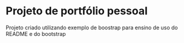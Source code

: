 # Projeto de portfólio pessoal  

Projeto criado utilizando exemplo de boostrap para ensino de uso do README e do bootstrap
